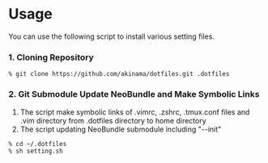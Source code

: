 # Usage

You can use the following script to install various setting files.

### 1. Cloning Repository

```
% git clone https://github.com/akinama/dotfiles.git .dotfiles
```

### 2. Git Submodule Update NeoBundle and Make Symbolic Links

1. The script make symbolic links of .vimrc, .zshrc, .tmux.conf files and .vim directory from .dotfiles directory to home directory
2. The script updating NeoBundle submodule including "--init"

```
% cd ~/.dotfiles
% sh setting.sh
```
